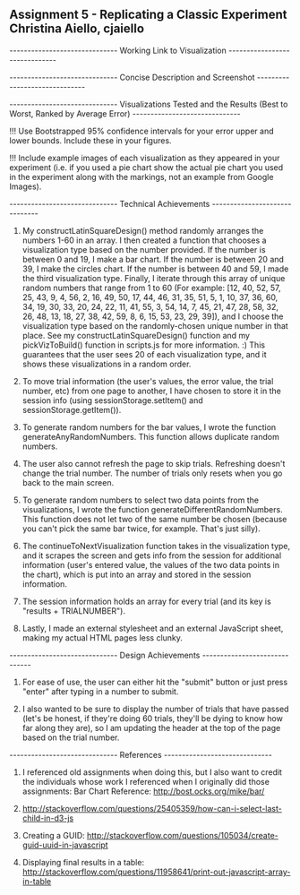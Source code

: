 Assignment 5 - Replicating a Classic Experiment
Christina Aiello, cjaiello  
--------------------------------------------------------------------------------

------------------------------ Working Link to Visualization ------------------------------




------------------------------ Concise Description and Screenshot ------------------------------



------------------------------ Visualizations Tested and the Results (Best to Worst, Ranked by Average Error) ------------------------------


!!! Use Bootstrapped 95\% confidence intervals for your error upper and lower bounds. Include these in your figures.

!!! Include example images of each visualization as they appeared in your experiment (i.e. if you used a pie chart show the actual pie chart you used in the experiment along with the markings, not an example from Google Images).




------------------------------ Technical Achievements ------------------------------

1. My constructLatinSquareDesign() method randomly arranges the numbers 1-60 in an array. I then created a function that chooses a visualization type based on the number provided. If the number is between 0 and 19, I make a bar chart. If the number is between 20 and 39, I make the circles chart. If the number is between 40 and 59, I made the third visualization type. Finally, I iterate through this array of unique random numbers that range from 1 to 60 (For example: [12, 40, 52, 57, 25, 43, 9, 4, 56, 2, 16, 49, 50, 17, 44, 46, 31, 35, 51, 5, 1, 10, 37, 36, 60, 34, 19, 30, 33, 20, 24, 22, 11, 41, 55, 3, 54, 14, 7, 45, 21, 47, 28, 58, 32, 26, 48, 13, 18, 27, 38, 42, 59, 8, 6, 15, 53, 23, 29, 39]), and I choose the visualization type based on the randomly-chosen unique number in that place. See my constructLatinSquareDesign() function and my pickVizToBuild() function in scripts.js for more information. :) This guarantees that the user sees 20 of each visualization type, and it shows these visualizations in a random order.

2. To move trial information (the user's values, the error value, the trial number, etc) from one page to another, I have chosen to store it in the session info (using sessionStorage.setItem() and sessionStorage.getItem()).

3. To generate random numbers for the bar values, I wrote the function generateAnyRandomNumbers. This function allows duplicate random numbers.

4. The user also cannot refresh the page to skip trials. Refreshing doesn't change the trial number. The number of trials only resets when you go back to the main screen.

5. To generate random numbers to select two data points from the visualizations, I wrote the function generateDifferentRandomNumbers. This function does not let two of the same number be chosen (because you can't pick the same bar twice, for example. That's just silly).

6. The continueToNextVisualization function takes in the visualization type, and it scrapes the screen and gets info from the session for additional information (user's entered value, the values of the two data points in the chart), which is put into an array and stored in the session information.

7. The session information holds an array for every trial (and its key is "results + TRIALNUMBER").

8. Lastly, I made an external stylesheet and an external JavaScript sheet, making my actual HTML pages less clunky.

------------------------------ Design Achievements ------------------------------

1. For ease of use, the user can either hit the "submit" button or just press "enter" after typing in a number to submit.

2. I also wanted to be sure to display the number of trials that have passed (let's be honest, if they're doing 60 trials, they'll be dying to know how far along they are), so I am updating the header at the top of the page based on the trial number.

------------------------------ References ------------------------------

1. I referenced old assignments when doing this, but I also want to credit the individuals whose work I referenced when I originally did those assignments:
Bar Chart Reference: 
http://bost.ocks.org/mike/bar/

2. http://stackoverflow.com/questions/25405359/how-can-i-select-last-child-in-d3-js

3. Creating a GUID:
http://stackoverflow.com/questions/105034/create-guid-uuid-in-javascript

4. Displaying final results in a table: 
http://stackoverflow.com/questions/11958641/print-out-javascript-array-in-table